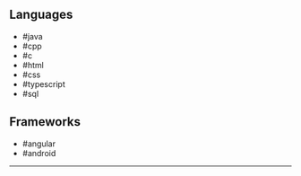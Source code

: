 ## Languages
- #java 
- #cpp
- #c 
- #html  
- #css 
- #typescript  
- #sql 

## Frameworks
- #angular  
- #android 

---

